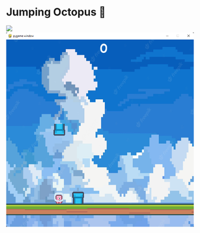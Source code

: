 # Jumping Octopus 🐙


<img src="http://ForTheBadge.com/images/badges/made-with-python.svg"/>

<img src="README_img/demo.png"/>
